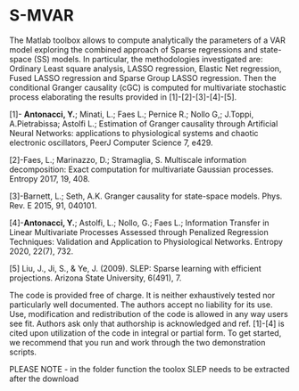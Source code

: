 # S-MVAR
The Matlab toolbox allows to compute analytically the parameters of a VAR model exploring the combined approach of Sparse regressions and state-space (SS) models. In particular, the methodologies investigated are: Ordinary Least square analysis, LASSO regression, Elastic Net regression, Fused LASSO regression and Sparse Group LASSO regression. Then the conditional Granger causality (cGC) is computed for multivariate stochastic process elaborating the results provided in [1]-[2]-[3]-[4]-[5].

[1]- **Antonacci, Y.**; Minati, L.; Faes L.; Pernice R.; Nollo G,; J.Toppi, A.Pietrabissa; Astolfi L.; Estimation of Granger causality through Artificial Neural Networks: applications to physiological systems and chaotic electronic oscillators, PeerJ Computer Science 7, e429.

[2]-Faes, L.; Marinazzo, D.; Stramaglia, S. Multiscale information decomposition: Exact computation for multivariate Gaussian processes. Entropy 2017, 19, 408.

[3]-Barnett, L.; Seth, A.K. Granger causality for state-space models. Phys. Rev. E 2015, 91, 040101.

[4]-**Antonacci, Y.**; Astolfi, L.; Nollo, G.; Faes L.; Information Transfer in Linear Multivariate Processes Assessed through Penalized Regression Techniques: Validation and Application to Physiological Networks. Entropy 2020, 22(7), 732.

[5] Liu, J., Ji, S., \& Ye, J. (2009). SLEP: Sparse learning with efficient projections. Arizona State University, 6(491), 7. 


The code is provided free of charge. It is neither exhaustively tested nor particularly well documented. The authors accept no liability for its use. Use, modification and redistribution of the code is allowed in any way users see fit. Authors ask only that authorship is acknowledged and ref. [1]-[4] is cited upon utilization of the code in integral or partial form. To get started, we recommend that you run and work through the two demonstration scripts.

PLEASE NOTE - in the folder function the toolox SLEP needs to be extracted after the download
